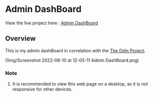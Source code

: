 # Admin DashBoard

View the live project here : [Admin DashBoard](https://laidev.github.io/Admin-Dashboard/)



## Overview

This is my admin dashBoard in correlation with the [The Odin Project](https://www.theodinproject.com/lessons/node-path-intermediate-html-and-css-admin-dashboard).

!(Img/Screenshot 2022-08-10 at 12-05-11 Admin DashBoard.png)

### Note

1. It is recommended to view this web page on a desktop, as it is not responsive for other devices.